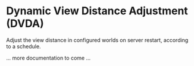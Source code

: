 Dynamic View Distance Adjustment (DVDA)
=======================================
Adjust the view distance in configured worlds on server restart, according to a
schedule.


... more documentation to come ...
